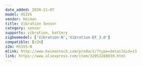 ```yaml
---
date_added: 2020-11-07
model: HS1VS
vendor: Heiman
title: Vibration Sensor
category: sensor
supports: vibration, battery
zigbeemodel: ['Vibration-N','Vibration-EF_3.0']
compatible: [z2m]
z2m: HS1VS-N
mlink: http://www.heimantech.com/product/?type=detail&id=13
link: https://www.aliexpress.com/item/32953268039.html
---
```

